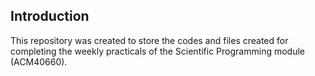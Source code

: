 ## Introduction
This repository was created to store the codes and files created for completing the weekly  practicals of the Scientific Programming module (ACM40660).
